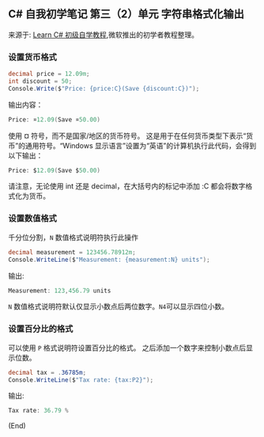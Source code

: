 ## C# 自我初学笔记 第三（2）单元  字符串格式化输出

来源于: [Learn C# 初级自学教程](https:https://learn.microsoft.com/zh-cn/training/modules/csharp-format-strings/2-string-formatting-basics),微软推出的初学者教程整理。

### 设置货币格式

```c#
decimal price = 12.09m;
int discount = 50;
Console.Write($"Price: {price:C}(Save {discount:C})");
```
输出内容：

```c#
Price: ¤12.09(Save ¤50.00)
```
使用 ¤ 符号，而不是国家/地区的货币符号。 这是用于在任何货币类型下表示“货币”的通用符号。“Windows 显示语言”设置为“英语”的计算机执行此代码，会得到以下输出：
```c#
Price: $12.09(Save $50.00)
```
请注意，无论使用 int 还是 decimal，在大括号内的标记中添加 :C 都会将数字格式化为货币。

### 设置数值格式

千分位分割，`N` 数值格式说明符执行此操作
```c#
decimal measurement = 123456.78912m;
Console.WriteLine($"Measurement: {measurement:N} units");
```
输出:
```c#
Measurement: 123,456.79 units
```
`N` 数值格式说明符默认仅显示小数点后两位数字。`N4`可以显示四位小数。


### 设置百分比的格式
可以使用 `P` 格式说明符设置百分比的格式。 之后添加一个数字来控制小数点后显示位数。
```c#
decimal tax = .36785m;
Console.WriteLine($"Tax rate: {tax:P2}");
```
输出:
```c#
Tax rate: 36.79 %
```

(End)